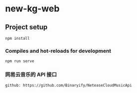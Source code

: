 # new-kg-web

## Project setup

```
npm install
```

### Compiles and hot-reloads for development

```
npm run serve
```

### 网易云音乐的 API 接口

```
github: https://github.com/Binaryify/NeteaseCloudMusicApi
```
